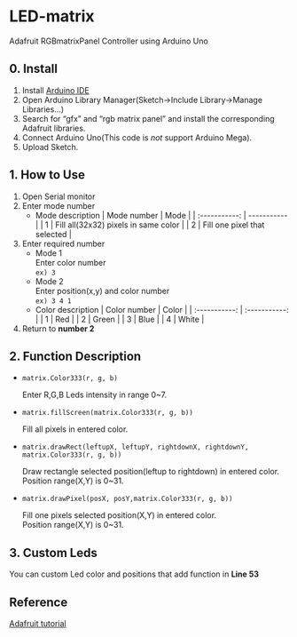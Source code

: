 # LED-matrix
Adafruit RGBmatrixPanel Controller using Arduino Uno

## 0. Install
1. Install [Arduino IDE](https://www.arduino.cc/en/main/software)
2. Open Arduino Library Manager(Sketch->Include Library->Manage Libraries...)
3. Search for “gfx” and “rgb matrix panel” and install the corresponding Adafruit libraries.
4. Connect Arduino Uno(This code is *not* support Arduino Mega).
5. Upload Sketch.

## 1. How to Use
1. Open Serial monitor
2. Enter mode number
    * Mode description
        |  Mode number  |     Mode                              |
        | :-----------: | -----------                           |
        |       1       | Fill all(32x32) pixels in same color  |
        |       2       | Fill one pixel that selected          |
3. Enter required number
    * Mode 1\
        Enter color number\
        ```ex) 3 ```
    * Mode 2\
        Enter position(x,y) and color number\
        ```ex) 3 4 1```
    * Color description
        |  Color number  |     Color     |
        | :-----------: | :-----------:  |
        |       1       |  Red |
        |       2       |  Green |
        |       3       |  Blue |
        |       4       |  White |
4. Return to **number 2**

## 2. Function Description

* ```matrix.Color333(r, g, b)```

    Enter R,G,B Leds intensity in range 0~7.

* ```matrix.fillScreen(matrix.Color333(r, g, b))```
    
    Fill all pixels in entered color.

* ```matrix.drawRect(leftupX, leftupY, rightdownX, rightdownY, matrix.Color333(r, g, b))```

    Draw rectangle selected position(leftup to rightdown) in entered color.\
    Position range(X,Y) is 0~31.

* ```matrix.drawPixel(posX, posY,matrix.Color333(r, g, b))```

    Fill one pixels selected position(X,Y) in entered color.\
    Position range(X,Y) is 0~31.

## 3. Custom Leds

You can custom Led color and positions that add function in **Line 53**

## Reference
[Adafruit tutorial](https://learn.adafruit.com/32x16-32x32-rgb-led-matrix?view=all#test-example-code)